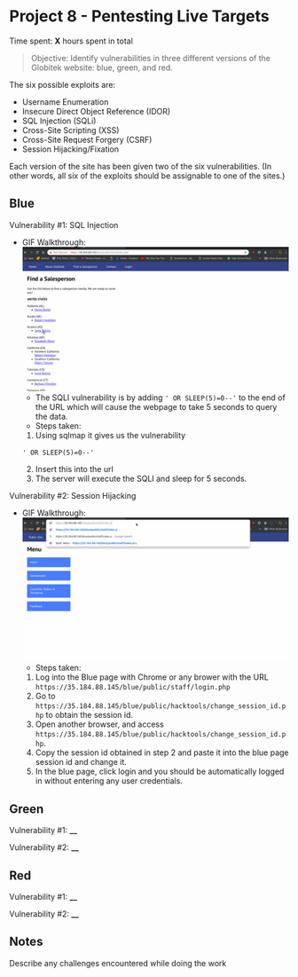# Project 8 - Pentesting Live Targets

Time spent: **X** hours spent in total

> Objective: Identify vulnerabilities in three different versions of the Globitek website: blue, green, and red.

The six possible exploits are:

- Username Enumeration
- Insecure Direct Object Reference (IDOR)
- SQL Injection (SQLi)
- Cross-Site Scripting (XSS)
- Cross-Site Request Forgery (CSRF)
- Session Hijacking/Fixation

Each version of the site has been given two of the six vulnerabilities. (In other words, all six of the exploits should be assignable to one of the sites.)

## Blue

Vulnerability #1: SQL Injection
- GIF Walkthrough:
  ![](SQLI.gif)
  - The SQLI vulnerability is by adding ``` ' OR SLEEP(5)=0--' ``` to the end of the URL which will cause the webpage to take 5 seconds to query the data.
  - Steps taken:
  1. Using sqlmap it gives us the vulnerability
  ```
  ' OR SLEEP(5)=0--'
  ```
  2. Insert this into the url
  3. The server will execute the SQLI and sleep for 5 seconds.

Vulnerability #2: Session Hijacking
- GIF Walkthrough:
  ![](Session_Hijacking.gif)
  - Steps taken:
  1. Log into the Blue page with Chrome or any brower with the URL ``` https://35.184.88.145/blue/public/staff/login.php ```
  2. Go to ``` https://35.184.88.145/blue/public/hacktools/change_session_id.php ``` to obtain the session id.
  3. Open another browser, and access ``` https://35.184.88.145/blue/public/hacktools/change_session_id.php ```.
  4. Copy the session id obtained in step 2 and paste it into the blue page session id and change it.
  5. In the blue page, click login and you should be automatically logged in without entering any user credentials.

  

## Green

Vulnerability #1: ********\_\_********

Vulnerability #2: ********\_\_********

## Red

Vulnerability #1: ********\_\_********

Vulnerability #2: ********\_\_********

## Notes

Describe any challenges encountered while doing the work
